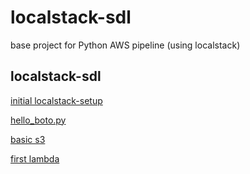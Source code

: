 # localstack-sdl

base project for Python AWS pipeline (using localstack)

## localstack-sdl


[initial localstack-setup](docs/00_localstack-minimal.md)

[hello_boto.py](docs/01_hello_boto.md)

[basic s3](docs/02_basic_s3.md)

[first lambda](docs/04_lambda.md)
